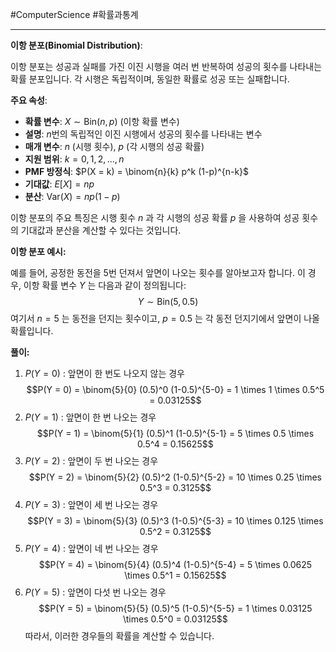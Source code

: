 #ComputerScience #확률과통계

---
**이항 분포(Binomial Distribution)**:

이항 분포는 성공과 실패를 가진 이진 시행을 여러 번 반복하여 성공의 횟수를 나타내는 확률 분포입니다. 각 시행은 독립적이며, 동일한 확률로 성공 또는 실패합니다.

**주요 속성**:
- **확률 변수**:  $X \sim \text{Bin}(n, p)$ (이항 확률 변수)
- **설명**: $n$번의 독립적인 이진 시행에서 성공의 횟수를 나타내는 변수
- **매개 변수**: $n$ (시행 횟수), $p$ (각 시행의 성공 확률)
- **지원 범위**:  $k = 0, 1, 2, ..., n$
- **PMF 방정식**: 
	$P(X = k) = \binom{n}{k} p^k (1-p)^{n-k}$
- **기대값**: 
	$E[X] = np$
- **분산**: 
	$\text{Var}(X) = np(1-p)$

이항 분포의 주요 특징은 시행 횟수 $n$ 과 각 시행의 성공 확률 $p$ 을 사용하여 성공 횟수의 기대값과 분산을 계산할 수 있다는 것입니다. 

**이항 분포 예시:**

예를 들어, 공정한 동전을 5번 던져서 앞면이 나오는 횟수를 알아보고자 합니다. 이 경우, 이항 확률 변수 $Y$ 는 다음과 같이 정의됩니다:$$Y \sim \text{Bin}(5, 0.5)$$
여기서 $n = 5$ 는 동전을 던지는 횟수이고, $p = 0.5$ 는 각 동전 던지기에서 앞면이 나올 확률입니다.

**풀이:**

1. $P(Y = 0)$ : 앞면이 한 번도 나오지 않는 경우$$P(Y = 0) = \binom{5}{0} (0.5)^0 (1-0.5)^{5-0} = 1 \times 1 \times 0.5^5 = 0.03125$$
2. $P(Y = 1)$ : 앞면이 한 번 나오는 경우$$P(Y = 1) = \binom{5}{1} (0.5)^1 (1-0.5)^{5-1} = 5 \times 0.5 \times 0.5^4 = 0.15625$$
3. $P(Y = 2)$ : 앞면이 두 번 나오는 경우$$P(Y = 2) = \binom{5}{2} (0.5)^2 (1-0.5)^{5-2} = 10 \times 0.25 \times 0.5^3 = 0.3125$$
4. $P(Y = 3)$ : 앞면이 세 번 나오는 경우$$P(Y = 3) = \binom{5}{3} (0.5)^3 (1-0.5)^{5-3} = 10 \times 0.125 \times 0.5^2 = 0.3125$$
5. $P(Y = 4)$ : 앞면이 네 번 나오는 경우$$P(Y = 4) = \binom{5}{4} (0.5)^4 (1-0.5)^{5-4} = 5 \times 0.0625 \times 0.5^1 = 0.15625$$
6. $P(Y = 5)$ : 앞면이 다섯 번 나오는 경우$$P(Y = 5) = \binom{5}{5} (0.5)^5 (1-0.5)^{5-5} = 1 \times 0.03125 \times 0.5^0 = 0.03125$$
따라서, 이러한 경우들의 확률을 계산할 수 있습니다.
